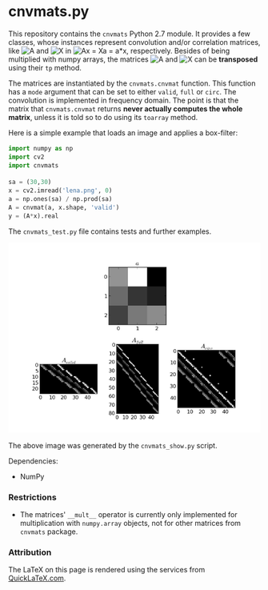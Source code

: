 # cnvmats.py

This repository contains the `cnvmats` Python 2.7 module. It provides a few classes, whose instances represent convolution and/or correlation matrices, like ![A](http://quicklatex.com/cache3/ql_56db631243bb90a9551347ff54d9916b_l3.png) and ![X](http://quicklatex.com/cache3/ql_70c8395e6ecd291a1e7887bd5eef6e31_l3.png) in ![Ax = Xa = a*x](http://quicklatex.com/cache3/ql_5a5bb1356fc622887312a4e7c4e8bfae_l3.png), respectively. Besides of being multiplied with numpy arrays, the matrices ![A](http://quicklatex.com/cache3/ql_56db631243bb90a9551347ff54d9916b_l3.png) and ![X](http://quicklatex.com/cache3/ql_70c8395e6ecd291a1e7887bd5eef6e31_l3.png) can be **transposed** using their `tp` method.

The matrices are instantiated by the `cnvmats.cnvmat` function. This function has a `mode` argument that can be set to either `valid`, `full` or `circ`. The convolution is implemented in frequency domain. The point is that the matrix that `cnvmats.cnvmat` returns **never actually computes the whole matrix**, unless it is told so to do using its `toarray` method.

Here is a simple example that loads an image and applies a box-filter:

```python
import numpy as np
import cv2
import cnvmats

sa = (30,30)
x = cv2.imread('lena.png', 0)
a = np.ones(sa) / np.prod(sa)
A = cnvmat(a, x.shape, 'valid')
y = (A*x).real
```

The `cnvmats_test.py` file contains tests and further examples.

![modes](https://github.com/kostrykin/CnvMatPy/blob/master/cnvmats_show.png?raw=true "modes")

The above image was generated by the `cnvmats_show.py` script.

Dependencies:

- NumPy

### Restrictions

- The matrices' `__mult__` operator is currently only implemented for multiplication with `numpy.array` objects, not for other matrices from `cnvmats` package.

### Attribution

The LaTeX on this page is rendered using the services from [QuickLaTeX.com](http://quicklatex.com).
